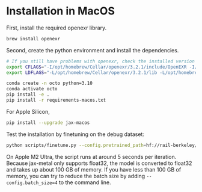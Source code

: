 # Installation in MacOS

First, install the required openexr library.

```sh
brew install openexr
```

Second, create the python environment and install the dependencies.

```sh
# If you still have problems with openexr, check the installed version of openexr and imath and change the paths accordingly.
export CFLAGS="-I/opt/homebrew/Cellar/openexr/3.2.1/include/OpenEXR -I/opt/homebrew/Cellar/imath/3.1.9/include/Imath -std=c++11"
export LDFLAGS="-L/opt/homebrew/Cellar/openexr/3.2.1/lib -L/opt/homebrew/Cellar/imath/3.1.9/lib"

conda create -n octo python=3.10
conda activate octo
pip install -e .
pip install -r requirements-macos.txt
```

For Apple Silicon,
```sh
pip install --upgrade jax-macos
```

Test the installation by finetuning on the debug dataset:
```sh
python scripts/finetune.py --config.pretrained_path=hf://rail-berkeley/octo-small --debug
```
On Apple M2 Ultra, the script runs at around 5 seconds per iteration. Because jax-metal only supports float32, the model is converted to float32 and takes up about 100 GB of memory. If you have less than 100 GB of memory, you can try to reduce the batch size by adding `--config.batch_size=4` to the command line.
